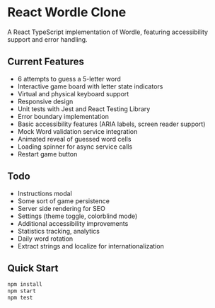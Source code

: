 # React Wordle Clone

A React TypeScript implementation of Wordle, featuring accessibility support and error handling.

## Current Features

- 6 attempts to guess a 5-letter word
- Interactive game board with letter state indicators
- Virtual and physical keyboard support
- Responsive design
- Unit tests with Jest and React Testing Library
- Error boundary implementation
- Basic accessibility features (ARIA labels, screen reader support)
- Mock Word validation service integration
- Animated reveal of guessed word cells
- Loading spinner for async service calls
- Restart game button

## Todo

- Instructions modal
- Some sort of game persistence
- Server side rendering for SEO
- Settings (theme toggle, colorblind mode)
- Additional accessibility improvements
- Statistics tracking, analytics
- Daily word rotation
- Extract strings and localize for internationalization

## Quick Start

```bash
npm install
npm start
npm test
```
